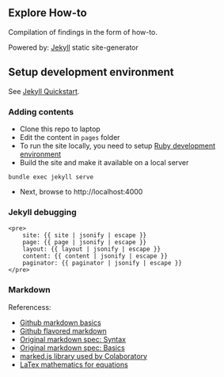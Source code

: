 ## Explore How-to

Compilation of findings in the form of how-to.

Powered by: [Jekyll](https://jekyllrb.com/) static site-generator

## Setup development environment

See [Jekyll Quickstart](https://jekyllrb.com/docs/).

### Adding contents

- Clone this repo to laptop
- Edit the content in `pages` folder
- To run the site locally, you need to setup [Ruby development environment](https://jekyllrb.com/docs/installation/)
- Build the site and make it available on a local server
```
bundle exec jekyll serve
```
- Next, browse to http://localhost:4000


### Jekyll debugging
```
<pre>
    site: {{ site | jsonify | escape }}
    page: {{ page | jsonify | escape }}
    layout: {{ layout | jsonify | escape }}
    content: {{ content | jsonify | escape }}
    paginator: {{ paginator | jsonify | escape }}
</pre>
```

### Markdown

Referencess:
* [Github markdown basics](https://help.github.com/articles/markdown-basics/)
* [Github flavored markdown](https://help.github.com/articles/github-flavored-markdown/)
* [Original markdown spec: Syntax](http://daringfireball.net/projects/markdown/syntax)
* [Original markdown spec: Basics](http://daringfireball.net/projects/markdown/basics)
* [marked.js library used by Colaboratory](https://github.com/chjj/marked)
* [LaTex mathematics for equations](https://en.wikibooks.org/wiki/LaTeX/Mathematics)